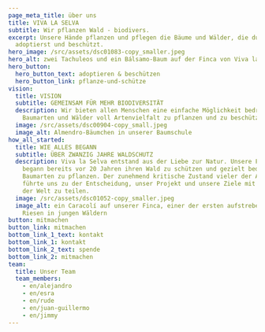 ```yaml
---
page_meta_title: über uns
title: VIVA LA SELVA
subtitle: Wir pflanzen Wald - biodivers.
excerpt: Unsere Hände pflanzen und pflegen die Bäume und Wälder, die du als Pate
  adoptierst und beschützt.
hero_image: /src/assets/dsc01083-copy_smaller.jpeg
hero_alt: zwei Tachuleos und ein Bálsamo-Baum auf der Finca von Viva la Selva
hero_button:
  hero_button_text: adoptieren & beschützen
  hero_button_link: pflanze-und-schütze
vision:
  title: VISION
  subtitle: GEMEINSAM FÜR MEHR BIODIVERSITÄT
  description: Wir bieten allen Menschen eine einfache Möglichkeit bedrohte
    Baumarten und Wälder voll Artenvielfalt zu pflanzen und zu beschützen.
  image: /src/assets/dsc00904-copy_small.jpeg
  image_alt: Almendro-Bäumchen in unserer Baumschule
how_all_started:
  title: WIE ALLES BEGANN
  subtitle: ÜBER ZWANZIG JAHRE WALDSCHUTZ
  description: Viva la Selva entstand aus der Liebe zur Natur. Unsere Familie
    begann bereits vor 20 Jahren ihren Wald zu schützen und gezielt bedrohte
    Baumarten zu pflanzen. Der zunehmend kritische Zustand vieler der Arten,
    führte uns zu der Entscheidung, unser Projekt und unsere Ziele mit dem Rest
    der Welt zu teilen.
  image: /src/assets/dsc01052-copy_smaller.jpeg
  image_alt: ein Caracolí auf unserer Finca, einer der ersten aufstrebenden
    Riesen in jungen Wäldern
button: mitmachen
button_link: mitmachen
bottom_link_1_text: kontakt
bottom_link_1: kontakt
bottom_link_2_text: spende
bottom_link_2: mitmachen
team:
  title: Unser Team
  team_members:
    - en/alejandro
    - en/esra
    - en/rude
    - en/juan-guillermo
    - en/jimmy
---
```

